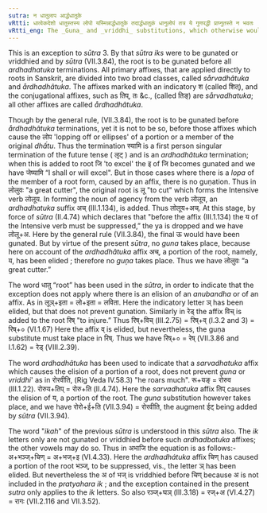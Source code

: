 ```yaml
---
sutra: न धातुलाप आर्द्धधातुके
vRtti: धात्वेकदेशो धातुस्तस्य लोपो यस्मिन्नार्द्धधातुके तदार्द्धधातुकं धानुलोपं तत्र ये गुणपद्धी प्राप्नुतस्ते न भवतः ।
vRtti_eng: The _Guna_ and _vriddhi_ substitutions, which otherwise would have presented themselves, do not take place, when such an ardhadhatuka (III.4.114) affix follows, which causes a portion of the root to be elided.
---
```

This is an exception to _sūtra_ 3. By that _sūtra_ _iks_ were to be gunated or vriddhied and by _sūtra_ (VII.3.84), the root is to be gunated before all _ardhadhatuka_ terminations. All primary affixes, that are applied directly to roots in Sanskrit, are divided into two broad classes, called _sårvadhâtuka_ and _årdhadhâtuka_. The affixes marked with an indicatory श (called शित्), and the conjugational affixes, such as तिप्, तः &c., (called तिङ्) are _sårvadhatuka_; all other affixes are called _årdhadhâtuka_.

Though by the general rule, (VII.3.84), the root is to be gunated before _årdhadhâtuka_ terminations, yet it is not to be so, before those affixes which cause the लोप 'lopping off or ellipses' of a portion or a member of the original _dhấtu_. Thus the termination स्यामि is a first person singular termination of the future tense ( लृट् ) and is an _ardhadhâtuka_ termination; when this is added to root जि 'to excel' the इ of जि becomes gunated and we have जेष्यामि “I shall or will excel". But in those cases where there is a _lopa_ of the member of a root form, caused by an affix, there is no guṇation. Thus in लोलुवः "a great cutter", the original root is लू "to cut" which forms the Intensive verb लोलूय. In forming the noun of agency from the verb लोलूय, an _ardhadhatuka_ suffix अच् (III.1.134), is added. Thus लोलूय+अच्. At this stage, by force of _sūtra_ (II.4.74) which declares that "before the affix (III.1.134) the य of the Intensive verb must be suppressed,” the ya is dropped and we have लोलू+अ. Here by the general rule (VII.3.84), the final ऊ would have been gunated. But by virtue of the present _sūtra_, no _guna_ takes place, because here on account of the _ardhadhâtuka_ affix अच्, a portion of the root, namely, य, has been elided ; therefore no _guņa_ takes place. Thus we have लोलुवः “a great cutter.”

The word धातु “root” has been used in the _sûtra_, in order to indicate that the exception does not apply where there is an elision of an _anubandha_ or of an affix. As in लूञ्+इता = लो+इता = लविता. Here the indicatory letter ञ् has been elided, but that does not prevent gunation. Similarly in रेड् the affix विच् is added to the root रिष् "to injure.” Thus रिष्+विच् (III.2.75) = रिष्+व् (I.3.2 and 3) = रिष्+० (VI.1.67) Here the affix व् is elided, but nevertheless, the guṇa substitute must take place in रिष्. Thus we have रिष्+० = रेष् (VII.3.86 and I.1.62) = रेड् (VIII.2.39).

The word _ardhadhâtuka_ has been used to indicate that a _sarvadhatuka_ affix which causes the elision of a portion of a root, does not prevent _guna_ or _vriddhi_' as in रोरवीति, (Rig Veda IV.58.3) "he roars much". रू+यङ् = रोरुव (III.1.22). रोरुय+तिप् = रोरु+ति (II.4.74). Here the _sarvadhatuka_ affix तिप् causes the elision of य, a portion of the root. The _guna_ substitution however takes place, and we have रोरो+ई+ति (VII.3.94) = रोरवीति, the augment ईट् being added by _sūtra_ (VII.3.94).

The word "_ikah_" of the previous _sūtra_ is understood in this _sūtra_ also. The _ik_ letters only are not gunated or vriddhied before such _ardhadbatuka_ affixes; the other vowels may do so. Thus in अभाजि the equation is as follows:- अ+भञ्ज्+चिण् = अ+भज्+इ (VI.4.33). Here the _ardhadhátuka_ affix चिण् has caused a portion of the root भञ्ज्, to be suppressed, vis., the letter ञ् has been elided. But nevertheless the अ of भज् is vriddhied before चिण् because अ is not included in the _pratyahara_ _ik_ ; and the exception contained in the present _sutra_ only applies to the _ik_ letters. So also रञ्ज्+घञ् (III.3.18) = रज्+अ (VI.4.27) = रागः (VII.2.116 and VII.3.52).
